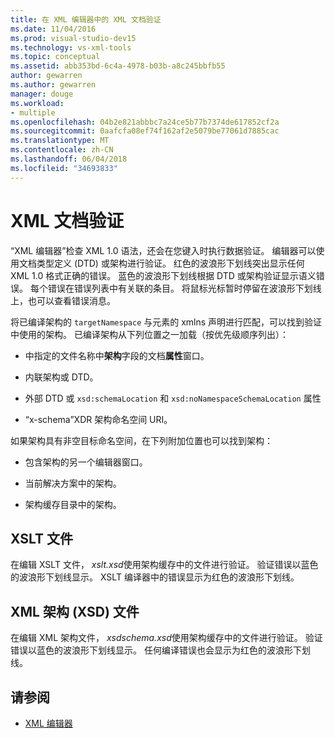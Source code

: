 ```yaml
---
title: 在 XML 编辑器中的 XML 文档验证
ms.date: 11/04/2016
ms.prod: visual-studio-dev15
ms.technology: vs-xml-tools
ms.topic: conceptual
ms.assetid: abb353bd-6c4a-4978-b03b-a8c245bbfb55
author: gewarren
ms.author: gewarren
manager: douge
ms.workload:
- multiple
ms.openlocfilehash: 04b2e821abbbc7a24ce5b77b7374de617852cf2a
ms.sourcegitcommit: 0aafcfa08ef74f162af2e5079be77061d7885cac
ms.translationtype: MT
ms.contentlocale: zh-CN
ms.lasthandoff: 06/04/2018
ms.locfileid: "34693833"
---
```

# <a name="xml-document-validation"></a>XML 文档验证

“XML 编辑器”检查 XML 1.0 语法，还会在您键入时执行数据验证。 编辑器可以使用文档类型定义 (DTD) 或架构进行验证。 红色的波浪形下划线突出显示任何 XML 1.0 格式正确的错误。 蓝色的波浪形下划线根据 DTD 或架构验证显示语义错误。 每个错误在错误列表中有关联的条目。 将鼠标光标暂时停留在波浪形下划线上，也可以查看错误消息。

 将已编译架构的 `targetNamespace` 与元素的 xmlns 声明进行匹配，可以找到验证中使用的架构。 已编译架构从下列位置之一加载（按优先级顺序列出）：

-   中指定的文件名称中**架构**字段的文档**属性**窗口。

-   内联架构或 DTD。

-   外部 DTD 或 `xsd:schemaLocation` 和 `xsd:noNamespaceSchemaLocation` 属性

-   “x-schema”XDR 架构命名空间 URI。

如果架构具有非空目标命名空间，在下列附加位置也可以找到架构：

-   包含架构的另一个编辑器窗口。

-   当前解决方案中的架构。

-   架构缓存目录中的架构。

## <a name="xslt-files"></a>XSLT 文件
 在编辑 XSLT 文件， *xslt.xsd*使用架构缓存中的文件进行验证。 验证错误以蓝色的波浪形下划线显示。 XSLT 编译器中的错误显示为红色的波浪形下划线。

## <a name="xml-schema-xsd-files"></a>XML 架构 (XSD) 文件
 在编辑 XML 架构文件， *xsdschema.xsd*使用架构缓存中的文件进行验证。 验证错误以蓝色的波浪形下划线显示。 任何编译错误也会显示为红色的波浪形下划线。

## <a name="see-also"></a>请参阅

- [XML 编辑器](../xml-tools/xml-editor.md)